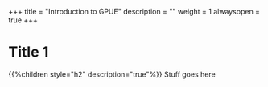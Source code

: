 +++
title = "Introduction to GPUE"
description = ""
weight = 1
alwaysopen = true
+++

# Title 1 
{{%children style="h2" description="true"%}}
Stuff goes here
